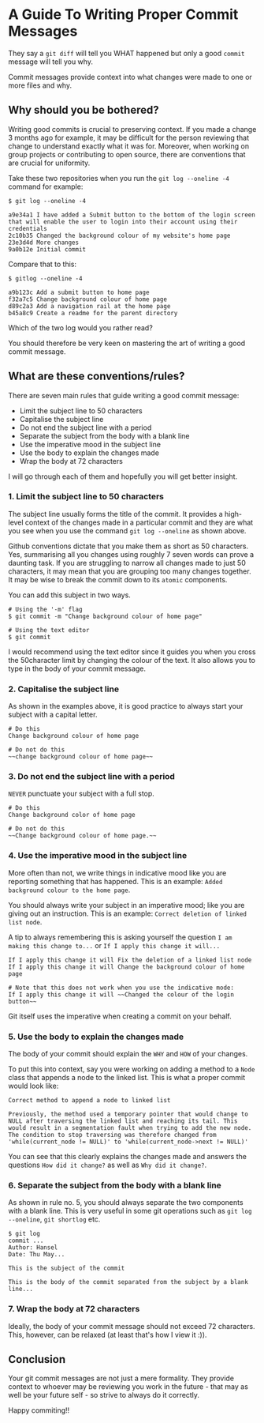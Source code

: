 # A Guide To Writing Proper Commit Messages
They say a `git diff` will tell you WHAT happened but only a good `commit` message will tell you why.

Commit messages provide context into what changes were made to one or more files and why.

## Why should you be bothered?
Writing good commits is crucial to preserving context. If you made a change 3 months ago for example, it may be difficult for the person reviewing that change to understand exactly what it was for. Moreover, when working on group projects or contributing to open source, there are conventions that are crucial for uniformity.

Take these two repositories when you run the `git log --oneline -4` command for example:

```
$ git log --oneline -4

a9e34a1 I have added a Submit button to the bottom of the login screen that will enable the user to login into their account using their credentials
2c10b35 Changed the background colour of my website's home page
23e3d4d More changes
9a0b12e Initial commit
```

Compare that to this:

```
$ gitlog --oneline -4

a9b123c Add a submit button to home page
f32a7c5 Change background colour of home page
d89c2a3 Add a navigation rail at the home page
b45a8c9 Create a readme for the parent directory
```

Which of the two log would you rather read?


You should therefore be very keen on mastering the art of writing a good commit message.

## What are these conventions/rules?
There are seven main rules that guide writing a good commit message:
- Limit the subject line to 50 characters
- Capitalise the subject line
- Do not end the subject line with a period
- Separate the subject from the body with a blank line
- Use the imperative mood in the subject line
- Use the body to explain the changes made
- Wrap the body at 72 characters

I will go through each of them and hopefully you will get better insight.


### 1. Limit the subject line to 50 characters
The subject line usually forms the title of the commit. It provides a high-level context of the changes made in a particular commit and they are what you see when you use the command `git log --oneline` as shown above.

Github conventions dictate that you make them as short as 50 characters. Yes, summarising all you changes using roughly 7 seven words can prove a daunting task. If you are struggling to narrow all changes made to just 50 characters, it may mean that you are grouping too many changes together. It may be wise to break the commit down to its `atomic` components.

You can add this subject in two ways.

```
# Using the '-m' flag
$ git commit -m "Change background colour of home page"

# Using the text editor
$ git commit
```

I would recommend using the text editor since it guides you when you cross the 50character limit by changing the colour of the text. It also allows you to type in the body of your commit message.


### 2. Capitalise the subject line
As shown in the examples above, it is good practice to always start your subject with a capital letter.

```
# Do this
Change background colour of home page

# Do not do this
~~change background colour of home page~~
```

### 3. Do not end the subject line with a period
`NEVER` punctuate your subject with a full stop.
```
# Do this
Change background color of home page

# Do not do this
~~Change background colour of home page.~~
```

### 4. Use the imperative mood in the subject line
More often than not, we write things in indicative mood like you are reporting something that has happened. This is an example: `Added background colour to the home page`.

You should always write your subject in an imperative mood; like you are giving out an instruction. This is an example: `Correct deletion of linked list node`.

A tip to always remembering this is asking yourself the question `I am making this change to...` or `If I apply this change it will...`

```
If I apply this change it will Fix the deletion of a linked list node
If I apply this change it will Change the background colour of home page

# Note that this does not work when you use the indicative mode:
If I apply this change it will ~~Changed the colour of the login button~~
```

Git itself uses the imperative when creating a commit on your behalf.

### 5. Use the body to explain the changes made
The body of your commit should explain the `WHY` and `HOW` of your changes.

To put this into context, say you were working on adding a method to a `Node` class that appends a node to the linked list. This is what a proper commit would look like:

```
Correct method to append a node to linked list

Previously, the method used a temporary pointer that would change to NULL after traversing the linked list and reaching its tail. This would result in a segmentation fault when trying to add the new node. The condition to stop traversing was therefore changed from 'while(current_node != NULL)' to 'while(current_node->next != NULL)'
```

You can see that this clearly explains the changes made and answers the questions `How did it change?` as well as `Why did it change?`.


### 6. Separate the subject from the body with a blank line
As shown in rule no. 5, you should always separate the two components with a blank line. This is very useful in some git operations such as `git log --oneline`, `git shortlog` etc.

```
$ git log
commit ...
Author: Hansel
Date: Thu May...

This is the subject of the commit

This is the body of the commit separated from the subject by a blank line...
```


### 7. Wrap the body at 72 characters
Ideally, the body of your commit message should not exceed 72 characters. This, however, can be relaxed (at least that's how I view it :)).


## Conclusion
Your git commit messages are not just a mere formality. They provide context to whoever may be reviewing you work in the future - that may as well be your future self - so strive to always do it correctly.

Happy commiting!!
